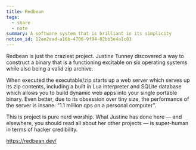 ```yaml
---
title: Redbean
tags:
  - share
  - note
summary: A software system that is brilliant in its simplicity
notion_id: 12ae2aad-a16b-4706-9f94-82bb5e4a1c83
---
```

Redbean is just the craziest project. Justine Tunney discovered a way to construct a binary that is a functioning excitable on six operating systems while also being a valid zip archive.

When executed the executable/zip starts up a web server which serves up its zip contents, including a built in Lua interpreter and SQLite database which allows you to build dynamic web apps into your single portable binary. Even better, due to its obsession over tiny size, the performance of the server is insane: “1.1 million qps on a personal computer”.

This is project is pure nerd worship. What Justine has done here — and elsewhere, you should read all about her other projects — is super-human in terms of hacker credibility.

<https://redbean.dev/>
